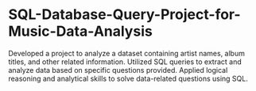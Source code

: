 # SQL-Database-Query-Project-for-Music-Data-Analysis
Developed a project to analyze a dataset containing artist names, album titles, and other related information. Utilized SQL queries to extract and analyze data based on specific questions provided. Applied logical reasoning and analytical skills to solve data-related questions using SQL.
